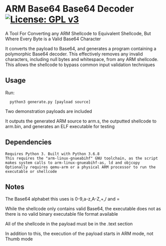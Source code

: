 # ARM Base64 Base64 Decoder [![License: GPL v3](https://img.shields.io/badge/License-GPL%20v3-blue.svg)](http://www.gnu.org/licenses/gpl-3.0)
A Tool For Converting any ARM Shellcode to Equivalent Shellcode, But Where Every Byte is a Valid Base64 Character

It converts the payload to Base64, and generates a program containing a polymorphic Base64 decoder. This effectively removes any invalid characters, including null bytes and whitespace, from any ARM shellcode.
This allows the shellcode to bypass common input validation techniques

## Usage

  Run:
  
      python3 generate.py [payload source]

  Two demonstration payloads are included

  It outputs the generated ARM source to arm.s, the outputted shellcode to arm.bin, and generates an ELF executable for testing

## Dependencies

	Requires Python 3. Built with Python 3.6.8
	This requires the "arm-linux-gnueabihf" GNU toolchain, as the script makes system calls to arm-linux-gnueabihf-as, ld and objcopy
	Optionally requires qemu-arm or a physical ARM processor to run the executable or shellcode
  
## Notes

  The Base64 alphabet this uses is 0-9,a-z,A-Z,+,/ and =

  While the shellcode only contains valid Base64, the executable does not as there is no valid binary executable file format available
  
  All of the shellcode in the payload must be in the .text section
  
  In addition to this, the execution of the payload starts in ARM mode, not Thumb mode